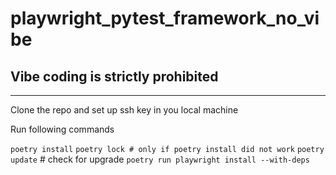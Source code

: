 # playwright_pytest_framework_no_vibe

## Vibe coding is strictly prohibited

***

Clone the repo and set up ssh key in you local machine

Run following commands

`poetry install`
`poetry lock # only if poetry install did not work`
`poetry update` # check for upgrade
`poetry run playwright install --with-deps`
